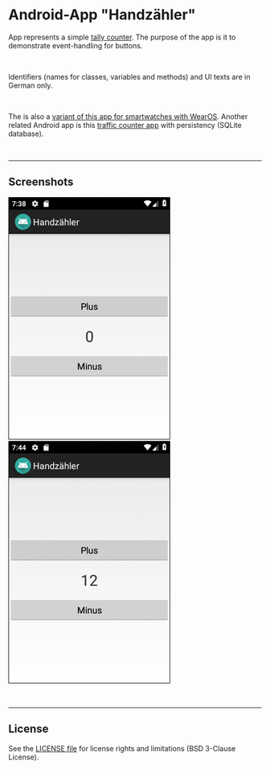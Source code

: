 # Android-App "Handzähler" #

App represents a simple [tally counter](https://en.wikipedia.org/wiki/Tally_counter).
The purpose of the app is it to demonstrate event-handling for buttons.

<br>

Identifiers (names for classes, variables and methods) and UI texts are in German only.

<br>

The is also a [variant of this app for smartwatches with WearOS](https://github.com/MDecker-MobileComputing/HandzaehlerFuerWearOS).
Another related Android app is this [traffic counter app](https://github.com/MDecker-MobileComputing/Android_Verkehrszaehler) with persistency (SQLite database).

<br>

----

## Screenshots ##

![Screenshot 1](screenshot_1.png)  ![Screenshot 2](screenshot_2.png)


<br>

----

## License ##

See the [LICENSE file](LICENSE.md) for license rights and limitations (BSD 3-Clause License).
